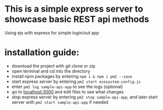 # This is a simple express server to showcase basic REST api methods
Using ejs with express for simple login/out app

# installation guide:
- download the project with git clone or zip
- open terminal and cd into the directory
- install npm packages by entering ```npm i & npm i pm2 --save```
- start express server by entering ```pm2 start ecosystem.config.js```
- enter ```pm2 log sample-api-app``` to see the logs (optional)
- go to [localhost:3000](https://localhost:3000) and edit files to see what changes
- stop express server by entering ```pm2 stop sample-api-app```, and later start server with ```pm2 start sample-api-app``` if needed